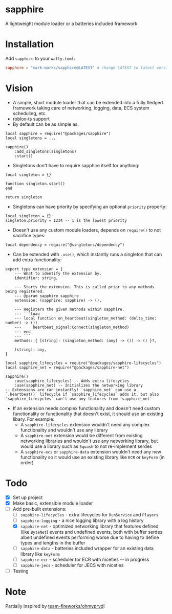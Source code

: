 # sapphire
A lightweight module loader or a batteries included framework

# Installation
Add `sapphire` to your `wally.toml`:
```toml
sapphire = "mark-marks/sapphire@LATEST" # change LATEST to latest version
```

# Vision
- A simple, short module loader that can be extended into a fully fledged framework taking care of networking, logging, data, ECS system scheduling, etc.
- roblox-ts support
- By default can be as simple as:
```luau
local sapphire = require("@packages/sapphire")
local singletons = ...

sapphire()
    :add_singletons(singletons)
    :start()
```
- Singletons don't have to require sapphire itself for anything:
```luau
local singleton = {}

function singleton.start()
end

return singleton
```
- Singletons can have priority by specifying an optional `priority` property:
```luau
local singleton = {}
singleton.priority = 1234 -- 1 is the lowest priority
```
- Doesn't use any custom module loaders, depends on `require()` to not sacrifice types:
```luau
local dependency = require("@singletons/dependency")
```
- Can be extended with `.use()`, which instantly runs a singleton that can add extra functionality:
```luau
export type extension = {
    --- What to identify the extension by.
    identifier: string,

    --- Starts the extension. This is called prior to any methods being registered.
    --- @param sapphire sapphire
    extension: (sapphire: sapphire) -> (),

    --- Registers the given methods within sapphire.
    --- ```luau
    --- local function on_heartbeat(singleton_method: (delta_time: number) -> ())
    ---     heartbeat_signal:Connect(singleton_method)
    --- end
    --- ```
    methods: { [string]: (singleton_method: (any) -> ()) -> () }?,

    [string]: any,
}
```
```luau
local sapphire_lifecycles = require("@packages/sapphire-lifecycles")
local sapphire_net = require("@packages/sapphire-net")

sapphire()
    :use(sapphire_lifecycles) -- Adds extra lifecycles
    :use(sapphire_net) -- Initializes the networking library
-- Extensions are ran instantly! `sapphire_net` can use a `.heartbeat()` lifecycle if `sapphire_lifecycles` adds it, but also `sapphire_lifecycles` can't use any features from `sapphire_net`
```
- If an extension needs complex functionality and doesn't need custom functionality or functionality that doesn't exist, it should use an existing libary. For example:
  - A `sapphire-lifecycles` extension wouldn't need any complex functionality and wouldn't use any library
  - A `sapphire-net` extension would be different from existing networking libraries and wouldn't use any networking library, but would use a library such as `Squash` to not re-implement serdes
  - A `sapphire-ecs` or `sapphire-data` extension wouldn't need any new functionality so it would use an existing library like `ECR` or `keyForm` (in order)

# Todo
- [x] Set up project
- [x] Make basic, extensible module loader
- [ ] Add pre-built extensions:
  - [ ] `sapphire-lifecycles` - extra lifecycles for `RunService` and `Players`
  - [ ] `sapphire-logging` - a nice logging library with a log history
  - [x] `sapphire-net` - optimized networking library that features defined (like `ByteNet`) events and undefined events, both with buffer serdes, albeit undefined events performing worse due to having to define types and lengths in the buffer
  - [ ] `sapphire-data` - batteries included wrapper for an existing data library like `keyForm`
  - [ ] `sapphire-ecr` - scheduler for ECR with niceties -- in progress
  - [ ] `sapphire-jecs` - scheduler for JECS with niceties
- [ ] Testing

# Note
Partially inspired by [team-fireworks/ohmyprvd](https://github.com/team-fireworks/ohmyprvd)!
